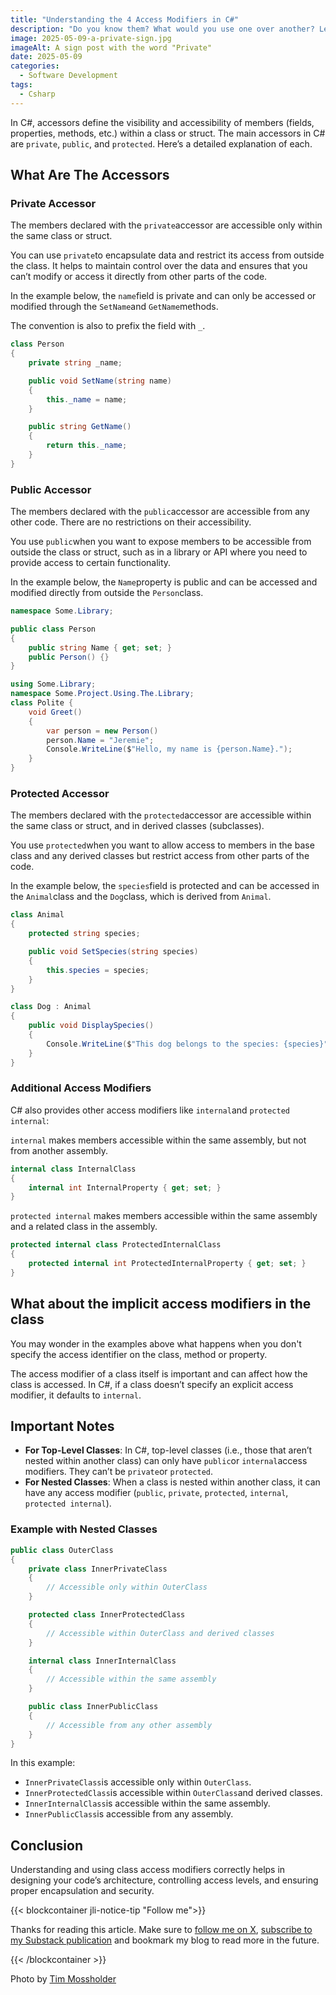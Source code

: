 ```yaml
---
title: "Understanding the 4 Access Modifiers in C#"
description: "Do you know them? What would you use one over another? Let’s look at it in detail."
image: 2025-05-09-a-private-sign.jpg
imageAlt: A sign post with the word "Private"
date: 2025-05-09
categories:
  - Software Development
tags:
  - Csharp
---
```


In C#, accessors define the visibility and accessibility of members (fields, properties, methods, etc.) within a class or struct. The main accessors in C# are `private`, `public`, and `protected`. Here’s a detailed explanation of each.

## What Are The Accessors

### Private Accessor

The members declared with the `private`accessor are accessible only within the same class or struct.

You can use `private`to encapsulate data and restrict its access from outside the class. It helps to maintain control over the data and ensures that you can’t modify or access it directly from other parts of the code.

In the example below, the `name`field is private and can only be accessed or modified through the `SetName`and `GetName`methods.

The convention is also to prefix the field with `_`.

```csharp
class Person
{
    private string _name;

    public void SetName(string name)
    {
        this._name = name;
    }

    public string GetName()
    {
        return this._name;
    }
}

```

### Public Accessor

The members declared with the `public`accessor are accessible from any other code. There are no restrictions on their accessibility.

You use `public`when you want to expose members to be accessible from outside the class or struct, such as in a library or API where you need to provide access to certain functionality.

In the example below, the `Name`property is public and can be accessed and modified directly from outside the `Person`class.

```csharp
namespace Some.Library;

public class Person
{
    public string Name { get; set; }
    public Person() {}
}

using Some.Library;
namespace Some.Project.Using.The.Library;
class Polite {
    void Greet()
    {
        var person = new Person()
        person.Name = "Jeremie";
        Console.WriteLine($"Hello, my name is {person.Name}.");
    }
}
```

### Protected Accessor

The members declared with the `protected`accessor are accessible within the same class or struct, and in derived classes (subclasses).

You use `protected`when you want to allow access to members in the base class and any derived classes but restrict access from other parts of the code.

In the example below, the `species`field is protected and can be accessed in the `Animal`class and the `Dog`class, which is derived from `Animal`.

```csharp
class Animal
{
    protected string species;

    public void SetSpecies(string species)
    {
        this.species = species;
    }
}

class Dog : Animal
{
    public void DisplaySpecies()
    {
        Console.WriteLine($"This dog belongs to the species: {species}");
    }
}
```

### Additional Access Modifiers

C# also provides other access modifiers like `internal`and `protected internal`:

`internal` makes members accessible within the same assembly, but not from another assembly.

```csharp
internal class InternalClass
{
    internal int InternalProperty { get; set; }
}

```

`protected internal` makes members accessible within the same assembly and a related class in the assembly.

```csharp
protected internal class ProtectedInternalClass
{
    protected internal int ProtectedInternalProperty { get; set; }
}

```

## What about the implicit access modifiers in the class

You may wonder in the examples above what happens when you don't specify the access identifier on the class, method or property.

The access modifier of a class itself is important and can affect how the class is accessed. In C#, if a class doesn’t specify an explicit access modifier, it defaults to `internal`.

## Important Notes

- **For Top-Level Classes**: In C#, top-level classes (i.e., those that aren’t nested within another class) can only have `public`or `internal`access modifiers. They can’t be `private`or `protected`.
- **For Nested Classes**: When a class is nested within another class, it can have any access modifier (`public`, `private`, `protected`, `internal`, `protected internal`).

### Example with Nested Classes

```csharp
public class OuterClass
{
    private class InnerPrivateClass
    {
        // Accessible only within OuterClass
    }

    protected class InnerProtectedClass
    {
        // Accessible within OuterClass and derived classes
    }

    internal class InnerInternalClass
    {
        // Accessible within the same assembly
    }

    public class InnerPublicClass
    {
        // Accessible from any other assembly
    }
}

```

In this example:

- `InnerPrivateClass`is accessible only within `OuterClass`.
- `InnerProtectedClass`is accessible within `OuterClass`and derived classes.
- `InnerInternalClass`is accessible within the same assembly.
- `InnerPublicClass`is accessible from any assembly.

## Conclusion

Understanding and using class access modifiers correctly helps in designing your code’s architecture, controlling access levels, and ensuring proper encapsulation and security.

{{< blockcontainer jli-notice-tip "Follow me">}}

Thanks for reading this article. Make sure to [follow me on X](https://x.com/LitzlerJeremie), [subscribe to my Substack publication](https://iamjeremie.substack.com/) and bookmark my blog to read more in the future.

{{< /blockcontainer >}}

Photo by [Tim Mossholder](https://www.pexels.com/photo/black-and-white-wooden-sign-behind-white-concrete-3690735/)
